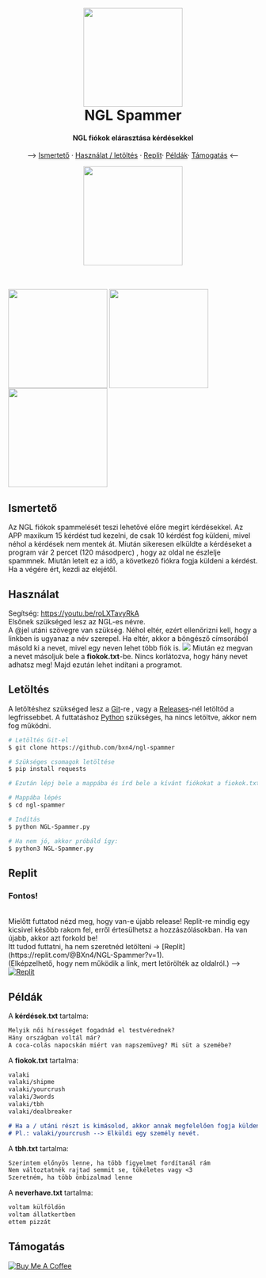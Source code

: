 <h1 align="center">
  <br>
<img src="https://user-images.githubusercontent.com/78733248/212997444-e311a1e9-cfae-4217-8118-ac23512723a9.jpg" width="200"></a>
  <br>
  NGL Spammer
</h1>
<h4 align="center">NGL fiókok elárasztása kérdésekkel</h4>
<p align="center">
  --> <a href="#ismertető">Ismertető</a> ·
  <a href="#használat">Használat / letöltés</a> ·
  <a href="#replit">Replit</a>·
  <a href="#példák">Példák</a>·
    <a href="#támogatás">Támogatás</a> <--
</p>
<p align="center">
<img src="https://user-images.githubusercontent.com/78733248/213006672-89089652-3251-4fd1-9bb2-e3d3507903c7.gif" width=200><br><br><br>
<div><img src="https://user-images.githubusercontent.com/78733248/213785617-13145e36-f387-45fd-bcdf-24a652f45947.png" width=200 align="center">
<img src="https://user-images.githubusercontent.com/78733248/213785768-44476683-da38-4b78-aa15-2b9f11b1ade8.png" width=200 align="center">
<img src="https://user-images.githubusercontent.com/78733248/213785851-56236753-2297-4251-8eea-57bfbb57ad80.png" width=200 align="center"></div></p>


## Ismertető
Az NGL fiókok spammelését teszi lehetővé előre megírt kérdésekkel. Az APP maxikum 15 kérdést tud kezelni, de csak 10 kérdést fog küldeni, mivel néhol a kérdések nem mentek át. Miután sikeresen elküldte a kérdéseket a program vár 2 percet  (120 másodperc) , hogy az oldal ne észlelje spammnek. Miután letelt ez a idő, a következő fiókra fogja küldeni a kérdést. Ha a végére ért, kezdi az elejétől.

## Használat
Segítség: https://youtu.be/roLXTavyRkA<br>
Elsőnek szükséged lesz az NGL-es névre. <br> A @jel utáni szövegre van szükség. Néhol eltér, ezért ellenőrizni kell, hogy a linkben is ugyanaz a név szerepel.
Ha eltér, akkor a böngésző címsorából másold ki a nevet, mivel egy neven lehet több fiók is.
<img src="https://user-images.githubusercontent.com/78733248/213011344-bfaf61fa-9e02-4fe8-a70c-eeb99e19f341.png">
Miután ez megvan a nevet másoljuk bele a **fiokok.txt**-be.
Nincs korlátozva, hogy hány nevet adhatsz meg!
Majd ezután lehet indítani a programot.

## Letöltés
A letöltéshez szükséged lesz a [Git](https://git-scm.com)-re , vagy a  [Releases](https://github.com/BXn4/NGL-Spammer/releases)-nél letöltöd a legfrissebbet. 
A futtatáshoz [Python](https://www.python.org/) szükséges, ha nincs letöltve, akkor nem fog működni.

```bash
# Letöltés Git-el
$ git clone https://github.com/bxn4/ngl-spammer

# Szükséges csomagok letöltése
$ pip install requests

# Ezután lépj bele a mappába és írd bele a kívánt fiókokat a fiokok.txt-be! (ha kihagytad volna)

# Mappába lépés
$ cd ngl-spammer

# Indítás
$ python NGL-Spammer.py

# Ha nem jó, akkor próbáld így:
$ python3 NGL-Spammer.py
```

## Replit
<h3>Fontos!</h3><br>Mielőtt futtatod nézd meg, hogy van-e újabb release! Replit-re mindig egy kicsivel később rakom fel, erről értesülhetsz a hozzászólásokban.
Ha van újabb, akkor azt forkold be!<br>
Itt tudod futtatni, ha nem szeretnéd letölteni -> [Replit](https://replit.com/@BXn4/NGL-Spammer?v=1).  <br> (Elképzelhető, hogy nem működik a link, mert letörölték az oldalról.)
--> <a href="https://replit.com/@BXn4/NGL-Spammer?v=1" target="_blank"><img src="https://img.shields.io/badge/replit-667881?style=for-the-badge&logo=replit&logoColor=white" alt="Replit"></a>

## Példák
A **kérdések.txt** tartalma:
```markdown
Melyik női hírességet fogadnád el testvérednek?
Hány országban voltál már?
A coca-colás napocskán miért van napszemüveg? Mi süt a szemébe?
```
A **fiokok.txt** tartalma:
```markdown
valaki
valaki/shipme
valaki/yourcrush
valaki/3words
valaki/tbh
valaki/dealbreaker

# Ha a / utáni részt is kimásolod, akkor annak megfelelően fogja küldeni a kérdést.
# Pl.: valaki/yourcrush --> Elküldi egy személy nevét.
```
A **tbh.txt** tartalma:
```markdown
Szerintem előnyös lenne, ha több figyelmet fordítanál rám
Nem változtatnék rajtad semmit se, tökéletes vagy <3
Szeretném, ha több önbizalmad lenne
```
A **neverhave.txt** tartalma:
```markdown
voltam külföldön
voltam állatkertben
ettem pizzát
```
## Támogatás

<a href="https://www.buymeacoffee.com/bence912" target="_blank"><img src="https://www.buymeacoffee.com/assets/img/custom_images/purple_img.png" alt="Buy Me A Coffee">
